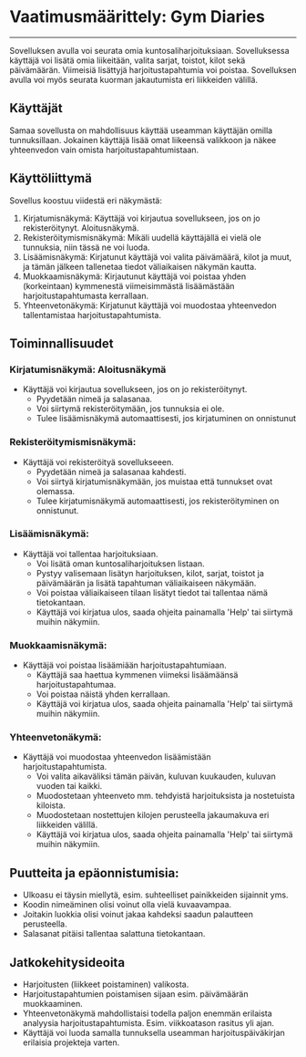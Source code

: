 # Vaatimusmäärittely: Gym Diaries
---
Sovelluksen avulla voi seurata omia kuntosaliharjoituksiaan. Sovelluksessa käyttäjä voi lisätä omia liikeitään, valita sarjat, toistot, kilot sekä
päivämäärän. Viimeisiä lisättyjä harjoitustapahtumia voi poistaa. Sovelluksen avulla voi myös seurata kuorman jakautumista eri liikkeiden välillä.

## Käyttäjät
Samaa sovellusta on mahdollisuus käyttää useamman käyttäjän omilla tunnuksillaan. Jokainen käyttäjä lisää omat liikeensä valikkoon ja näkee yhteenvedon vain omista harjoitustapahtumistaan.

## Käyttöliittymä
Sovellus koostuu viidestä eri näkymästä:

1. Kirjatumisnäkymä: Käyttäjä voi kirjautua sovellukseen, jos on jo rekisteröitynyt. Aloitusnäkymä.
2. Rekisteröitymismisnäkymä: Mikäli uudellä käyttäjällä ei vielä ole tunnuksia, niin tässä ne voi luoda.
3. Lisäämisnäkymä: Kirjatunut käyttäjä voi valita päivämäärä, kilot ja muut, ja tämän jälkeen tallenetaa tiedot väliaikaisen näkymän kautta.
4. Muokkaamisnäkymä: Kirjautunut käyttäjä voi poistaa yhden (korkeintaan) kymmenestä viimeisimmästä lisäämästään harjoitustapahtumasta kerrallaan.
5. Yhteenvetonäkymä: Kirjatunut käyttäjä voi muodostaa yhteenvedon tallentamistaa harjoitustapahtumista.

## Toiminnallisuudet

### Kirjatumisnäkymä: Aloitusnäkymä
* Käyttäjä voi kirjautua sovellukseen, jos on jo rekisteröitynyt.
    - Pyydetään nimeä ja salasanaa.
    - Voi siirtymä rekisteröitymään, jos tunnuksia ei ole.
    - Tulee lisäämisnäkymä automaattisesti, jos kirjatuminen on onnistunut

### Rekisteröitymismisnäkymä:
* Käyttäjä voi rekisteröityä sovellukseeen.
    - Pyydetään nimeä ja salasanaa kahdesti.
    - Voi siirtyä kirjatumisnäkymään, jos muistaa että tunnukset ovat olemassa.
    - Tulee kirjatumisnäkymä automaattisesti, jos rekisteröityminen on onnistunut.

### Lisäämisnäkymä:
* Käyttäjä voi tallentaa harjoituksiaan.
    - Voi lisätä oman kuntosaliharjoituksen listaan.
    - Pystyy valisemaan lisätyn harjoituksen, kilot, sarjat, toistot ja päivämäärän ja lisätä tapahtuman väliaikaiseen näkymään.
    - Voi poistaa väliaikaiseen tilaan lisätyt tiedot tai tallentaa nämä tietokantaan.
    - Käyttäjä voi kirjatua ulos, saada ohjeita painamalla 'Help' tai siirtymä muihin näkymiin.

### Muokkaamisnäkymä:
* Käyttäjä voi poistaa lisäämiään harjoitustapahtumiaan.
    - Käyttäjä saa haettua kymmenen viimeksi lisäämäänsä harjoitustapahtumaa.
    - Voi poistaa näistä yhden kerrallaan.
    - Käyttäjä voi kirjatua ulos, saada ohjeita painamalla 'Help' tai siirtymä muihin näkymiin.

### Yhteenvetonäkymä:
* Käyttäjä voi muodostaa yhteenvedon lisäämistään harjoitustapahtumista.
    - Voi valita aikaväliksi tämän päivän, kuluvan kuukauden, kuluvan vuoden tai kaikki.
    - Muodostetaan yhteenveto mm. tehdyistä harjoituksista ja nostetuista kiloista.
    - Muodostetaan nostettujen kilojen perusteella jakaumakuva eri liikkeiden välillä.
    - Käyttäjä voi kirjatua ulos, saada ohjeita painamalla 'Help' tai siirtymä muihin näkymiin.

## Puutteita ja epäonnistumisia:
- Ulkoasu ei täysin miellytä, esim. suhteelliset painikkeiden sijainnit yms.
- Koodin nimeäminen olisi voinut olla vielä kuvaavampaa.
- Joitakin luokkia olisi voinut jakaa kahdeksi saadun palautteen perusteella.
- Salasanat pitäisi tallentaa salattuna tietokantaan.

## Jatkokehitysideoita
- Harjoitusten (liikkeet poistaminen) valikosta.
- Harjoitustapahtumien poistamisen sijaan esim. päivämäärän muokkaaminen.
- Yhteenvetonäkymä mahdollistaisi todella paljon enemmän erilaista analyysia harjoitustapahtumista. Esim. viikkoatason rasitus yli ajan.
- Käyttäjä voi luoda samalla tunnuksella useamman harjoituspäiväkirjan erilaisia projekteja varten.
